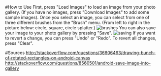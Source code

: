 #How to Use
First, press "Load Images" to load an image from your photo gallery. (If you have no images, press "Download Images" to add some sample images).
Once you select an image, you can select from one of three different brushes from the "Brush" menu. (From left to right in the picture below: circle, square, circle splatter.)
![brushes](http://i.imgur.com/OPITxzd.png)
You can also save your image to your photo gallery by pressing "Save".
![saving](http://i.imgur.com/ymEwhlz.png)
If you want to revert a change, you can press "Undo" or "Redo". To revert all changes, press "Clear".

#Sources
http://stackoverflow.com/questions/36606463/drawing-bunch-of-rotated-rectangles-on-android-canvas
http://stackoverflow.com/questions/8560501/android-save-image-into-gallery
